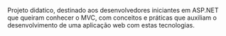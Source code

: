 ﻿Projeto didatico,  destinado aos desenvolvedores iniciantes em ASP.NET que queiram conhecer o MVC, com conceitos e práticas que auxiliam o desenvolvimento de uma aplicação web com estas tecnologias.